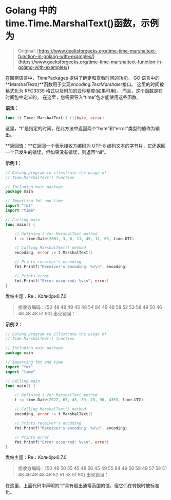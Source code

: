 # Golang 中的 time.Time.MarshalText()函数，示例为

> Original: [https://www.geeksforgeeks.org/time-time-marshaltext-function-in-golang-with-examples/](https://www.geeksforgeeks.org/time-time-marshaltext-function-in-golang-with-examples/)

在围棋语言中，*Time*Packages 提供了确定和查看时间的功能。 GO 语言中的**MarshalText()**函数用于实现*encoding.TextMarshaler*接口。 这里的时间被格式化为 RFC3339 格式以及附加的亚秒精度(如果可用)。 而且，这个函数是在时间包中定义的。 在这里，您需要导入“time”包才能使用这些函数。

**语法：**

```go
func (t Time) MarshalText() ([]byte, error)

```

这里，“t”是指定的时间，在此方法中返回两个“byte”和“error”类型的值作为输出。

**返回值：**它返回一个表示接收方编码为 UTF-8 编码文本的字节片，它还返回一个已发生的错误，但如果没有错误，则返回“nil”。

**示例 1：**

```go
// Golang program to illustrate the usage of
// Time.MarshalText() function

// Including main package
package main

// Importing fmt and time
import "fmt"
import "time"

// Calling main
func main() {

    // Defining t for MarshalText method
    t := time.Date(2001, 3, 6, 11, 45, 12, 03, time.UTC)

    // Calling MarshalText() method
    encoding, error := t.MarshalText()

    // Prints receiver's encoding
    fmt.Printf("Receiver's encoding: %v\n", encoding)

    // Prints error
    fmt.Printf("Error occurred: %v\n", error)
}
```

发帖主题：Re：Колибри0.7.0

> 接收方编码：[50 48 48 49 45 48 54 84 49 49 58 52 53 58 49 50 46 48 48 48 51 90]
> 出现错误：<nil>

**示例 2：**

```go
// Golang program to illustrate the usage of
// Time.MarshalText() function

// Including main package
package main

// Importing fmt and time
import "fmt"
import "time"

// Calling main
func main() {

    // Defining t for MarshalText method
    t := time.Date(2022, 67, 45, 89, 78, 90, 4353, time.UTC)

    // Calling MarshalText() method
    encoding, error := t.MarshalText()

    // Prints receiver's encoding
    fmt.Printf("Receiver's encoding: %v\n", encoding)

    // Prints error
    fmt.Printf("Error occurred: %v\n", error)
}
```

发帖主题：Re：Колибри0.7.0

> 接收方编码：[50 48 50 55 45 48 56 45 49 55 84 49 56 58 49 57 58 51 48 46 48 48 48 52 51 53 51 90]
> 出现错误：<nil>

在这里，上面代码中声明的“t”具有超出通常范围的值，但它们在转换时被标准化。